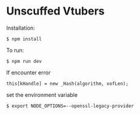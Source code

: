 # Unscuffed Vtubers

Installation:
```
$ npm install
```

To run:
```
$ npm run dev
```

If encounter error
```
this[kHandle] = new _Hash(algorithm, xofLen);
```
set the environment variable
```
$ export NODE_OPTIONS=--openssl-legacy-provider
```